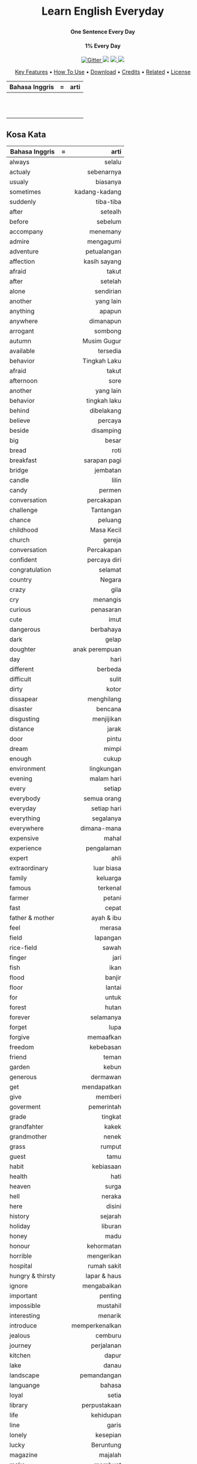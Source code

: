 
<h1 align="center">
  <br>

[//]: # (  <a href=""><img src="" alt="Markdownify" width="200"></a>)
  <br>
  Learn English Everyday
  <br>
</h1>

<h4 align="center">One Sentence Every Day</h4>
<h4 align="center">1% Every Day</h4>


<p align="center">
  <a href="https://badge.fury.io/js/electron-markdownify">
    <img src="https://badge.fury.io/js/electron-markdownify.svg"
         alt="Gitter">
  </a>
  <a href="https://gitter.im/amitmerchant1990/electron-markdownify"><img src="https://badges.gitter.im/amitmerchant1990/electron-markdownify.svg"></a>
  <a href="https://saythanks.io/to/bullredeyes@gmail.com">
      <img src="https://img.shields.io/badge/SayThanks.io-%E2%98%BC-1EAEDB.svg">
  </a>
  <a href="https://www.paypal.me/AmitMerchant">
    <img src="https://img.shields.io/badge/$-donate-ff69b4.svg?maxAge=2592000&amp;style=flat">
  </a>
</p>

<p align="center">
  <a href="#key-features">Key Features</a> •
  <a href="#how-to-use">How To Use</a> •
  <a href="#download">Download</a> •
  <a href="#credits">Credits</a> •
  <a href="#related">Related</a> •
  <a href="#license">License</a>
</p>

| Bahasa Inggris              | = |                       arti |
|-----------------------------|:-:|---------------------------:|
|            |   |              |
|  |   |  |
|            |   |    |
|              |   |          |
|             |   |        |
|            |   |                  |
|   |   |    |
|                  |   |          |
|          |   |       |
|            |   |               |
|         |   |  |

## Kosa Kata
| Bahasa Inggris   | = |           arti |                          
|------------------|:-:|---------------:|
| always           |   |         selalu |
| actualy          |   |     sebenarnya |
| usualy           |   |       biasanya |
| sometimes        |   |  kadang-kadang |
| suddenly         |   |      tiba-tiba |
| after            |   |        setealh |
| before           |   |        sebelum |
| accompany        |   |       menemany |
| admire           |   |      mengagumi |
| adventure        |   |    petualangan |
| affection        |   |   kasih sayang |
| afraid           |   |          takut |
| after            |   |        setelah |
| alone            |   |      sendirian |
| another          |   |      yang lain |
| anything         |   |         apapun |
| anywhere         |   |      dimanapun |
| arrogant         |   |        sombong |
| autumn           |   |    Musim Gugur |
| available        |   |       tersedia |
| behavior         |   |   Tingkah Laku |
| afraid           |   |          takut |
| afternoon        |   |           sore |
| another          |   |      yang lain |
| behavior         |   |   tingkah laku |
| behind           |   |     dibelakang |
| believe          |   |        percaya |
| beside           |   |      disamping |
| big              |   |          besar |
| bread            |   |           roti |
| breakfast        |   |   sarapan pagi |
| bridge           |   |       jembatan |
| candle           |   |          lilin |
| candy            |   |         permen |
| conversation     |   |     percakapan |
| challenge        |   |      Tantangan |
| chance           |   |        peluang |
| childhood        |   |     Masa Kecil |
| church           |   |         gereja |
| conversation     |   |     Percakapan |
| confident        |   |   percaya diri |
| congratulation   |   |        selamat |
| country          |   |         Negara |
| crazy            |   |           gila |
| cry              |   |       menangis |
| curious          |   |      penasaran |
| cute             |   |           imut |
| dangerous        |   |      berbahaya |
| dark             |   |          gelap |
| doughter         |   | anak perempuan |
| day              |   |           hari |
| different        |   |        berbeda |
| difficult        |   |          sulit |
| dirty            |   |          kotor |
| dissapear        |   |     menghilang |
| disaster         |   |        bencana |
| disgusting       |   |     menjijikan |
| distance         |   |          jarak |
| door             |   |          pintu |
| dream            |   |          mimpi |
| enough           |   |          cukup |
| environment      |   |     lingkungan |
| evening          |   |     malam hari |
| every            |   |         setiap |
| everybody        |   |    semua orang |
| everyday         |   |    setiap hari |
| everything       |   |      segalanya |
| everywhere       |   |    dimana-mana |
| expensive        |   |          mahal |
| experience       |   |     pengalaman |
| expert           |   |           ahli |
| extraordinary    |   |     luar biasa |
| family           |   |       keluarga |
| famous           |   |       terkenal |
| farmer           |   |         petani |
| fast             |   |          cepat |
| father & mother  |   |     ayah & ibu |
| feel             |   |         merasa |
| field            |   |       lapangan |
| rice-field       |   |          sawah |
| finger           |   |           jari |
| fish             |   |           ikan |
| flood            |   |         banjir |
| floor            |   |         lantai |
| for              |   |          untuk |
| forest           |   |          hutan |
| forever          |   |      selamanya |
| forget           |   |           lupa |
| forgive          |   |      memaafkan |
| freedom          |   |      kebebasan |
| friend           |   |          teman |
| garden           |   |          kebun |
| generous         |   |       dermawan |
| get              |   |    mendapatkan |
| give             |   |        memberi |
| goverment        |   |     pemerintah |
| grade            |   |        tingkat |
| grandfahter      |   |          kakek |
| grandmother      |   |          nenek |
| grass            |   |         rumput |
| guest            |   |           tamu |
| habit            |   |      kebiasaan |
| health           |   |           hati |
| heaven           |   |          surga |
| hell             |   |         neraka |
| here             |   |         disini |
| history          |   |        sejarah |
| holiday          |   |        liburan |
| honey            |   |           madu |
| honour           |   |     kehormatan |
| horrible         |   |     mengerikan |
| hospital         |   |    rumah sakit |
| hungry & thirsty |   |   lapar & haus |
| ignore           |   |    mengabaikan |
| important        |   |        penting |
| impossible       |   |       mustahil |
| interesting      |   |        menarik |
| introduce        |   | memperkenalkan |
| jealous          |   |        cemburu |
| journey          |   |     perjalanan |
| kitchen          |   |          dapur |
| lake             |   |          danau |
| landscape        |   |    pemandangan |
| languange        |   |         bahasa |
| loyal            |   |          setia |
| library          |   |   perpustakaan |
| life             |   |      kehidupan |
| line             |   |          garis |
| lonely           |   |       kesepian |
| lucky            |   |      Beruntung |
| magazine         |   |        majalah |
| make             |   |        membuat |
| matchmaker       |   |   mak comblang |
| maybe            |   |        mungkin |
| midnight         |   |   tengah malam |
| milk             |   |           susu |
| mind             |   |        pikiran |
| mistake          |   |      kesalahan |
| money            |   |           uang |
| moon             |   |          bulan |
| morning          |   |           pagi |
| Mosque           |   |         masjid |
| mountain         |   |         gunung |
> **Note**
> If you're using Linux Bash for Windows, [see this guide](https://www.howtogeek.com/261575/how-to-run-graphical-linux-desktop-applications-from-windows-10s-bash-shell/) or use `node` from the command prompt.


## Download


## Emailware

## Credits


## Related


## Support

## License

---

> [amitmerchant.com](https://www.amitmerchant.com) &nbsp;&middot;&nbsp;
> GitHub [@amitmerchant1990](https://github.com/amitmerchant1990) &nbsp;&middot;&nbsp;
> Twitter [@amit_merchant](https://twitter.com/amit_merchant)

